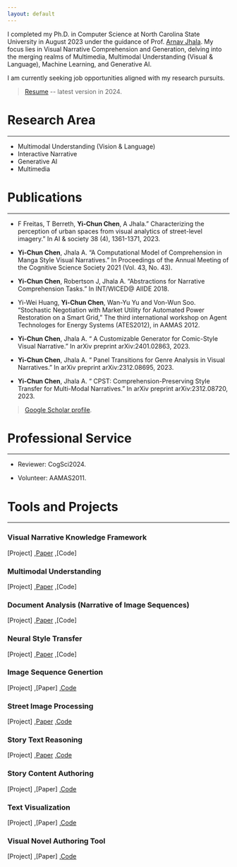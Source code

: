 ```yaml
---
layout: default
---
```


I completed my Ph.D. in Computer Science at North Carolina State University in August 2023 under the guidance of Prof. [Arnav Jhala](https://www.csc.ncsu.edu/people/ahjhala).
My focus lies in Visual Narrative Comprehension and Generation, delving into the merging realms of Multimedia, Multimodal Understanding (Visual & Language), Machine Learning, and Generative AI.

I am currently seeking job opportunities aligned with my research pursuits.

> [Resume](https://rimichen.github.io/RimiWeb/files/2023_resume_Rimi.pdf) -- latest version in 2024.

# Research Area
---

- Multimodal Understanding (Vision & Language)
- Interactive Narrative
- Generative AI
- Multimedia


# Publications
---

- F Freitas, T Berreth, **Yi-Chun Chen**, A Jhala.” Characterizing the perception of urban spaces from visual analytics of street-level imagery.” In AI & society 38 (4), 1361-1371, 2023.

- **Yi-Chun Chen**, Jhala A. “A Computational Model of Comprehension in Manga Style Visual Narratives.” In Proceedings of the Annual Meeting of the Cognitive Science Society 2021 (Vol. 43, No. 43).

- **Yi-Chun Chen**, Robertson J, Jhala A. “Abstractions for Narrative Comprehension Tasks.” In INT/WICED@ AIIDE 2018.

- Yi-Wei Huang, **Yi-Chun Chen**, Wan-Yu Yu and Von-Wun Soo. “Stochastic Negotiation with Market Utility for Automated Power Restoration on a Smart Grid,” The third international workshop on Agent Technologes for Energy Systems (ATES2012), in AAMAS 2012.

- **Yi-Chun Chen**, Jhala A. “ A Customizable Generator for Comic-Style Visual Narrative.” In arXiv preprint arXiv:2401.02863, 2023.

- **Yi-Chun Chen**, Jhala A. “ Panel Transitions for Genre Analysis in Visual Narratives.” In arXiv preprint arXiv:2312.08695, 2023.

- **Yi-Chun Chen**, Jhala A. “ CPST: Comprehension-Preserving Style Transfer for Multi-Modal Narratives.” In arXiv preprint arXiv:2312.08720, 2023.


> [Google Scholar profile](https://scholar.google.com/citations?user=al9zG3YAAAAJ&hl=en).


# Professional Service
---
- Reviewer:
	CogSci2024.

- Volunteer:
	AAMAS2011.

# Tools and Projects
---
### Visual Narrative Knowledge Framework
[Project] ,[Paper](https://www.proquest.com/openview/c1be29fbfe5243f948955265f99a0276/1?pq-origsite=gscholar&cbl=18750&diss=y) ,[Code]

### Multimodal Understanding
[Project] ,[Paper](https://escholarship.org/uc/item/0cn1n4k7) ,[Code]

### Document Analysis (Narrative of Image Sequences) 
[Project] ,[Paper](http://arxiv.org/abs/2312.08720) ,[Code]

### Neural Style Transfer
[Project] ,[Paper](http://arxiv.org/abs/2312.08695) ,[Code]

### Image Sequence Genertion
[Project] ,[Paper] ,[Code](https://github.com/RimiChen/Comic-creation)

### Street Image Processing
[Project] ,[Paper](https://link.springer.com/article/10.1007/s00146-022-01592-y) ,[Code](https://github.com/RimiChen/StreetScore)

### Story Text Reasoning
[Project] ,[Paper](https://ceur-ws.org/Vol-2321/paper5.pdf) ,[Code](https://github.com/RimiChen/QAnarrative)

### Story Content Authoring
[Project] ,[Paper] ,[Code](https://github.com/RimiChen/REWRITE)

### Text Visualization
[Project] ,[Paper] ,[Code](https://github.com/RimiChen/Story-Assistant)

### Visual Novel Authoring Tool
[Project] ,[Paper] ,[Code](https://github.com/RimiChen/2016_V_SET)